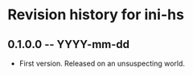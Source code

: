 # Revision history for ini-hs

## 0.1.0.0 -- YYYY-mm-dd

* First version. Released on an unsuspecting world.
